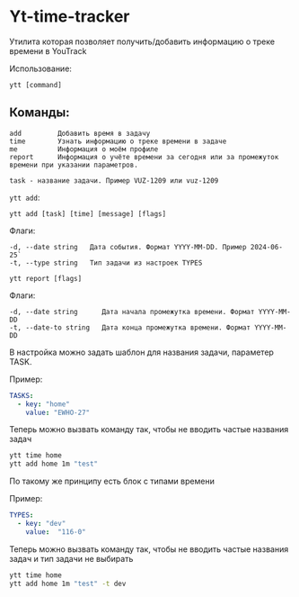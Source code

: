 # Yt-time-tracker

Утилита которая позволяет получить/добавить информацию о треке времени в YouTrack

Использование:

`ytt [command]`

## Команды:
```
add         Добавить время в задачу
time        Узнать информацию о треке времени в задаче
me          Информация о моём профиле
report      Информация о учёте времени за сегодня или за промежуток времени при указании параметров.
```
`task - название задачи. Пример VUZ-1209 или vuz-1209`

`ytt add`:

`ytt add [task] [time] [message] [flags]`

Флаги:
```
-d, --date string   Дата события. Формат YYYY-MM-DD. Пример 2024-06-25`
-t, --type string   Тип задачи из настроек TYPES
```

`ytt report [flags]`

Флаги:
```
-d, --date string      Дата начала промежутка времени. Формат YYYY-MM-DD
-t, --date-to string   Дата конца промежутка времени. Формат YYYY-MM-DD
```

В настройка можно задать шаблон для названия задачи, параметер TASK.

Пример:

```yaml
TASKS:
  - key: "home"
    value: "EWHO-27"
```

Теперь можно вызвать команду так, чтобы не вводить частые названия задач

```bash
ytt time home
ytt add home 1m "test"
```

По такому же принципу есть блок с типами времени

Пример:

```yaml
TYPES:
  - key: "dev"
    value:  "116-0"
```
Теперь можно вызвать команду так, чтобы не вводить частые названия задач и тип задачи не выбирать

```bash
ytt time home
ytt add home 1m "test" -t dev
```